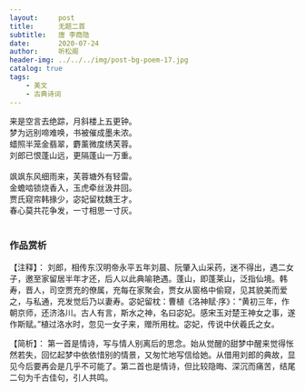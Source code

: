```yaml
---
layout:     post
title:      无题二首
subtitle:   唐 李商隐
date:       2020-07-24
author:     听松阁
header-img: ../../../img/post-bg-poem-17.jpg
catalog: true
tags:
    - 美文
    - 古典诗词
---
```


来是空言去绝踪，月斜楼上五更钟。<br>
梦为远别啼难唤，书被催成墨未浓。<br>
蜡照半笼金翡翠，麝薰微度绣芙蓉。<br>
刘郎已恨蓬山远，更隔蓬山一万重。<br>
<br>
飒飒东风细雨来，芙蓉塘外有轻雷。<br>
金蟾啮锁烧香入，玉虎牵丝汲井回。<br>
贾氏窥帘韩掾少，宓妃留枕魏王才。<br>
春心莫共花争发，一寸相思一寸灰。<br>
<br>

### 作品赏析
【注释】：
刘郎，相传东汉明帝永平五年刘晨、阮肇入山采药，迷不得出，遇二女子，邀至家留居半年才还，后人以此典喻艳遇。蓬山，即蓬莱山，泛指仙境。韩寿，晋人，司空贾充的僚属，充每在家聚会，贾女从窗格中偷窥，见其貌美而爱之，与私通，充发觉后乃以妻寿。宓妃留枕：曹植《洛神赋·序》：“黄初三年，作朝京师，还济洛川。古人有言，斯水之神，名曰宓妃。感宋玉对楚王神女之事，遂作斯赋。”植过洛水时，忽见一女子来，赠所用枕。宓妃，传说中伏羲氏之女。

【简析】：
第一首是情诗，写与情人别离后的思念。始从觉醒的甜梦中醒来觉得怅然若失，回忆起梦中依依惜别的情景，又匆忙地写信给她。从借用刘郎的典故，显见今后要再会是几乎不可能了。第二首也是情诗，但比较隐晦、深沉而痛苦，结尾二句为千古佳句，引人共鸣。
